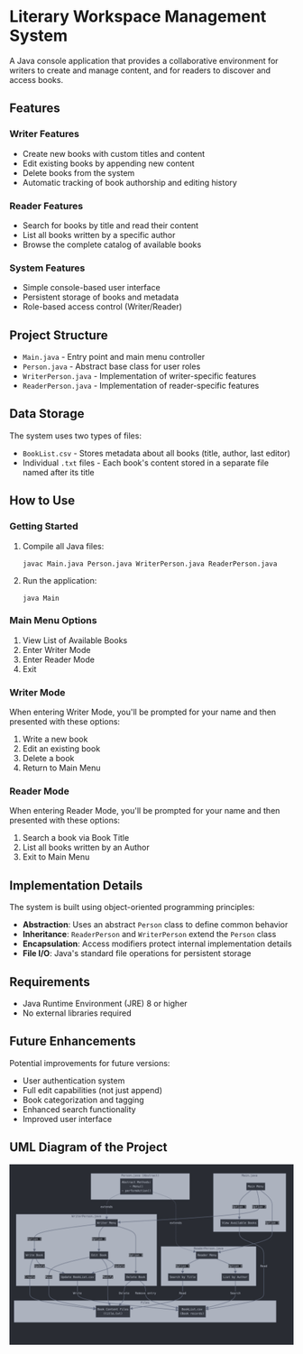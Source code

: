 # Literary Workspace Management System

A Java console application that provides a collaborative environment for writers to create and manage content, and for readers to discover and access books.

## Features

### Writer Features
- Create new books with custom titles and content
- Edit existing books by appending new content
- Delete books from the system
- Automatic tracking of book authorship and editing history

### Reader Features
- Search for books by title and read their content
- List all books written by a specific author
- Browse the complete catalog of available books

### System Features
- Simple console-based user interface
- Persistent storage of books and metadata
- Role-based access control (Writer/Reader)

## Project Structure

- `Main.java` - Entry point and main menu controller
- `Person.java` - Abstract base class for user roles
- `WriterPerson.java` - Implementation of writer-specific features
- `ReaderPerson.java` - Implementation of reader-specific features

## Data Storage

The system uses two types of files:
- `BookList.csv` - Stores metadata about all books (title, author, last editor)
- Individual `.txt` files - Each book's content stored in a separate file named after its title

## How to Use

### Getting Started
1. Compile all Java files:
   ```
   javac Main.java Person.java WriterPerson.java ReaderPerson.java
   ```
2. Run the application:
   ```
   java Main
   ```

### Main Menu Options
1. View List of Available Books
2. Enter Writer Mode
3. Enter Reader Mode
4. Exit

### Writer Mode
When entering Writer Mode, you'll be prompted for your name and then presented with these options:
1. Write a new book
2. Edit an existing book
3. Delete a book
4. Return to Main Menu

### Reader Mode
When entering Reader Mode, you'll be prompted for your name and then presented with these options:
1. Search a book via Book Title
2. List all books written by an Author
3. Exit to Main Menu

## Implementation Details

The system is built using object-oriented programming principles:
- **Abstraction**: Uses an abstract `Person` class to define common behavior
- **Inheritance**: `ReaderPerson` and `WriterPerson` extend the `Person` class
- **Encapsulation**: Access modifiers protect internal implementation details
- **File I/O**: Java's standard file operations for persistent storage

## Requirements

- Java Runtime Environment (JRE) 8 or higher
- No external libraries required

## Future Enhancements

Potential improvements for future versions:
- User authentication system
- Full edit capabilities (not just append)
- Book categorization and tagging
- Enhanced search functionality
- Improved user interface

## UML Diagram of the Project

![UML Diagram](uml_Diagram.png)


